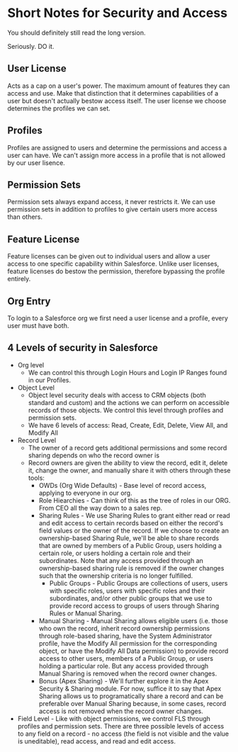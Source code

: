 # Short Notes for Security and Access

You should definitely still read the long version. 

Seriously. DO it.

## User License

Acts as a cap on a user's power. The maximum amount of features they can access and use. Make that 
distinction that it determines capabilities of a user but doesn't actually bestow access itself.
The user license we choose determines the profiles we can set. 

## Profiles

Profiles are assigned to users and determine the permissions and access a user can have. We can't 
assign more access in a profile that is not allowed by our user lisence.

## Permission Sets

Permission sets always expand access, it never restricts it. We can use permission sets in addition to 
profiles to give certain users more access than others.

## Feature License

Feature licenses can be given out to individual users and allow a user access to one specific 
capability within Salesforce. Unlike user licenses, feature licenses do bestow the permission, 
therefore bypassing the profile entirely.

## Org Entry
To login to a Salesforce org we first need a user license and a profile, every user must have both.

## 4 Levels of security in Salesforce

* Org level 
  * We can control this through Login Hours and Login IP Ranges found in our Profiles.
* Object Level
  *  Object level security deals with access to CRM objects (both standard and custom) and the actions 
  we can perform on accessible records of those objects. We control this level through profiles and 
  permission sets.
  * We have 6 levels of access: Read, Create, Edit, Delete, View All, and Modify All
* Record Level
  * The owner of a record gets additional permissions and some record sharing depends on who the 
  record owner is
  * Record owners are given the ability to view the record, edit it, delete it, change the owner, and 
  manually share it with others through these tools:
    * OWDs (Org Wide Defaults) - Base level of record access, applying to everyone in our org.
	* Role Hiearchies - Can think of this as the tree of roles in our ORG. From CEO all the way down 
	to a sales rep.
	* Sharing Rules - We use Sharing Rules to grant either read or read and edit access to certain 
	records based on either the record's field values or the owner of the record. If we choose to 
	create an ownership-based Sharing Rule, we'll be able to share records that are owned by members 
	of a Public Group, users holding a certain role, or users holding a certain role and their 
	subordinates. Note that any access provided through an ownership-based sharing rule is removed if 
	the owner changes such that the ownership criteria is no longer fulfilled.
	  * Public Groups - Public Groups are collections of users, users with specific roles, users 
	  with specific roles and their subordinates, and/or other public groups that we use to provide 
	  record access to groups of users through Sharing Rules or Manual Sharing.
	* Manual Sharing - Manual Sharing allows eligible users (i.e. those who own the record, inherit 
	record ownership permissions through role-based sharing, have the System Administrator profile, 
	have the Modify All permission for the corresponding object, or have the Modify All Data 
	permission) to provide record access to other users, members of a Public Group, or users holding 
	a particular role. But any access provided through Manual Sharing is removed when the record owner 
	changes.
	* Bonus (Apex Sharing) - We'll further explore it in the Apex Security & Sharing module. For now, suffice it to say that Apex Sharing allows us to programatically share a record and can be preferable over Manual Sharing because, in some cases, record access is not removed when the record owner changes.
* Field Level - Like with object permissions, we control FLS through profiles and permission sets. 
There are three possible levels of access to any field on a record - no access (the field is not 
visible and the value is uneditable), read access, and read and edit access.